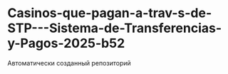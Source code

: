 # Casinos-que-pagan-a-trav-s-de-STP---Sistema-de-Transferencias-y-Pagos-2025-b52
Автоматически созданный репозиторий
